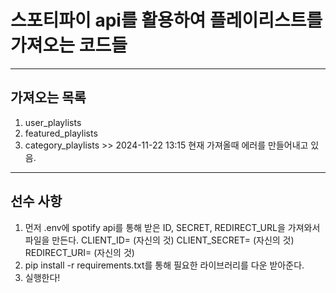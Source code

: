 # 스포티파이 api를 활용하여 플레이리스트를 가져오는 코드들

------------------
## 가져오는 목록
1. user_playlists
2. featured_playlists
3. category_playlists >> 2024-11-22 13:15 현재 가져올때 에러를 만들어내고 있음. 
-------------------

## 선수 사항
1. 먼저 .env에 spotify api를 통해 받은 ID, SECRET, REDIRECT_URL을 가져와서 파일을 만든다.
  CLIENT_ID= (자신의 것)
  CLIENT_SECRET= (자신의 것)
  REDIRECT_URI= (자신의 것)
2. pip install -r requirements.txt를 통해 필요한 라이브러리를 다운 받아준다.
3. 실행한다!
